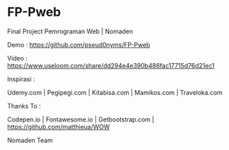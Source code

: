# FP-Pweb
Final Project Pemrograman Web | Nomaden

Demo : https://github.com/pseud0nyms/FP-Pweb

Video : https://www.useloom.com/share/dd294e4e390b486fac17715d76d21ec1

Inspirasi :

Udemy.com | 
Pegipegi.com | 
Kitabisa.com | 
Mamikos.com | 
Traveloka.com


Thanks To :

Codepen.io | 
Fontawesome.io | 
Getbootstrap.com | 
https://github.com/matthieua/WOW


Nomaden Team
